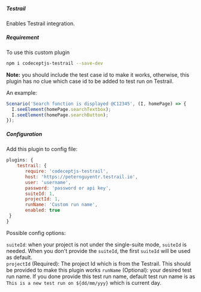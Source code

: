 ##### Testrail
 
  Enables Testrail integration.

##### Requirement

  To use this custom plugin
  ```sh
  npm i codeceptjs-testrail --save-dev
  ```

  **Note:** you should include the test case id to make it works, otherwise, this plugin has no clue which case id to be added to test run on Testrail.

  An example:
  ```js
  Scenario('Search function is displayed @C12345', (I, homePage) => {
    I.seeElement(homePage.searchTextbox);
    I.seeElement(homePage.searchButton);
  });
  ```
 
##### Configuration
 
   Add this plugin to config file:
  
   ```js
   plugins: {
       testrail: {
          require: 'codeceptjs-testrail',
          host: 'https://peternguyentr.testrail.io',
          user: 'username',
          password: 'password or api key',
          suiteId: 1,
          projectId: 1,
          runName: 'Custom run name',
          enabled: true
    }
   }
   ```
  
   Possible config options:
  
   `suiteId`: when your project is not under the single-suite mode, `suiteId` is needed. When you don't provide the `suiteId`, the first `suiteId` will be used as default.  
   `projectId` (Required): The project Id which is from the Testrail. This should be provided to make this plugin works
   `runName` (Optional): your desired test run name. If you done provide this test run name, default test run name is as `This is a new test run on ${dd/mm/yyy}` which is current day.